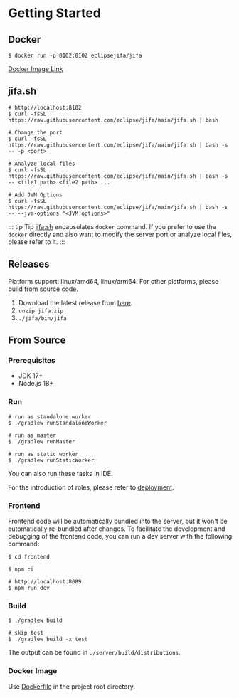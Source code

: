 # Getting Started

## Docker

```shell
$ docker run -p 8102:8102 eclipsejifa/jifa
```

[Docker Image Link](https://hub.docker.com/r/eclipsejifa/jifa/tags)

## jifa.sh

```shell
# http://localhost:8102
$ curl -fsSL https://raw.githubusercontent.com/eclipse/jifa/main/jifa.sh | bash

# Change the port
$ curl -fsSL https://raw.githubusercontent.com/eclipse/jifa/main/jifa.sh | bash -s -- -p <port>

# Analyze local files
$ curl -fsSL https://raw.githubusercontent.com/eclipse/jifa/main/jifa.sh | bash -s -- <file1 path> <file2 path> ...

# Add JVM Options
$ curl -fsSL https://raw.githubusercontent.com/eclipse/jifa/main/jifa.sh | bash -s -- --jvm-options "<JVM options>"
```

::: tip Tip
[jifa.sh](https://github.com/eclipse/jifa/blob/main/jifa.sh) encapsulates `docker` command.
If you prefer to use the `docker` directly and also want to modify the server port or analyze local files,
please refer to it.
:::

## Releases

Platform support: linux/amd64, linux/arm64. For other platforms, please build from source code.

1. Download the latest release from [here](https://github.com/eclipse/jifa/releases).
2. `unzip jifa.zip`
3. `./jifa/bin/jifa`

## From Source

### Prerequisites

- JDK 17+
- Node.js 18+

### Run

```shell
# run as standalone worker 
$ ./gradlew runStandaloneWorker

# run as master
$ ./gradlew runMaster

# run as static worker
$ ./gradlew runStaticWorker
```

You can also run these tasks in IDE.

For the introduction of roles, please refer to [deployment](./deployment.md).

### Frontend

Frontend code will be automatically bundled into the server, but it won't be automatically re-bundled after changes.
To facilitate the development and debugging of the frontend code, you can run a dev server with the following command:

```shell
$ cd frontend

$ npm ci

# http://localhost:8089
$ npm run dev
```

### Build

```shell
$ ./gradlew build

# skip test
$ ./gradlew build -x test
```

The output can be found in `./server/build/distributions`.

### Docker Image

Use [Dockerfile](https://github.com/eclipse/jifa/blob/main/Dockerfile) in the project root directory.